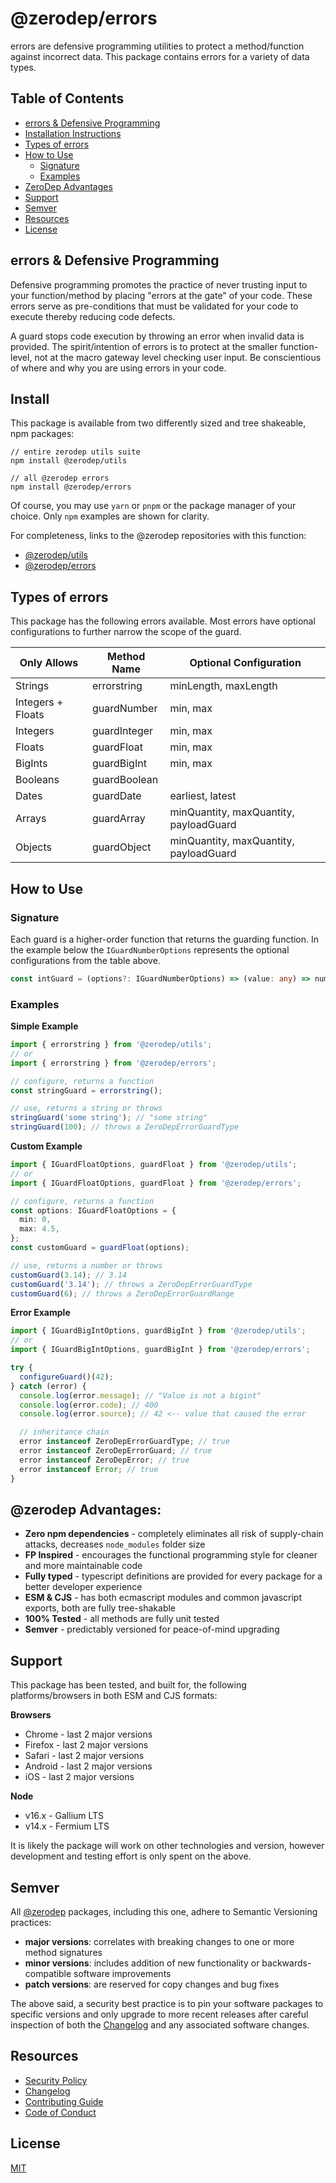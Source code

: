 # @zerodep/errors

errors are defensive programming utilities to protect a method/function against incorrect data. This package contains errors for a variety of data types.

## Table of Contents

- [errors & Defensive Programming](#errors--defensive-programming)
- [Installation Instructions](#install)
- [Types of errors](#types-of-errors)
- [How to Use](#how-to-use)
  - [Signature](#signature)
  - [Examples](#examples)
- [ZeroDep Advantages](#zerodep-advantages)
- [Support](#support)
- [Semver](#semver)
- [Resources](#resources)
- [License](#license)

## errors & Defensive Programming

Defensive programming promotes the practice of never trusting input to your function/method by placing "errors at the gate" of your code. These errors serve as pre-conditions that must be validated for your code to execute thereby reducing code defects.

A guard stops code execution by throwing an error when invalid data is provided. The spirit/intention of errors is to protect at the smaller function-level, not at the macro gateway level checking user input. Be conscientious of where and why you are using errors in your code.

## Install

This package is available from two differently sized and tree shakeable, npm packages:

```
// entire zerodep utils suite
npm install @zerodep/utils

// all @zerodep errors
npm install @zerodep/errors
```

Of course, you may use `yarn` or `pnpm` or the package manager of your choice. Only `npm` examples are shown for clarity.

For completeness, links to the @zerodep repositories with this function:

- [@zerodep/utils](https://github.com/cdepage/zerodep/packages/utils)
- [@zerodep/errors](https://github.com/cdepage/zerodep/packages/errors)

## Types of errors

This package has the following errors available. Most errors have optional configurations to further narrow the scope of the guard.

| Only Allows       | Method Name  | Optional Configuration                 |
| ----------------- | ------------ | -------------------------------------- |
| Strings           | errorstring  | minLength, maxLength                   |
| Integers + Floats | guardNumber  | min, max                               |
| Integers          | guardInteger | min, max                               |
| Floats            | guardFloat   | min, max                               |
| BigInts           | guardBigInt  | min, max                               |
| Booleans          | guardBoolean |                                        |
| Dates             | guardDate    | earliest, latest                       |
| Arrays            | guardArray   | minQuantity, maxQuantity, payloadGuard |
| Objects           | guardObject  | minQuantity, maxQuantity, payloadGuard |

## How to Use

### Signature

Each guard is a higher-order function that returns the guarding function. In the example below the `IGuardNumberOptions` represents the optional configurations from the table above.

```typescript
const intGuard = (options?: IGuardNumberOptions) => (value: any) => number;
```

### Examples

**Simple Example**

```typescript
import { errorstring } from '@zerodep/utils';
// or
import { errorstring } from '@zerodep/errors';

// configure, returns a function
const stringGuard = errorstring();

// use, returns a string or throws
stringGuard('some string'); // "some string"
stringGuard(100); // throws a ZeroDepErrorGuardType
```

**Custom Example**

```typescript
import { IGuardFloatOptions, guardFloat } from '@zerodep/utils';
// or
import { IGuardFloatOptions, guardFloat } from '@zerodep/errors';

// configure, returns a function
const options: IGuardFloatOptions = {
  min: 0,
  max: 4.5,
};
const customGuard = guardFloat(options);

// use, returns a number or throws
customGuard(3.14); // 3.14
customGuard('3.14'); // throws a ZeroDepErrorGuardType
customGuard(6); // throws a ZeroDepErrorGuardRange
```

**Error Example**

```typescript
import { IGuardBigIntOptions, guardBigInt } from '@zerodep/utils';
// or
import { IGuardBigIntOptions, guardBigInt } from '@zerodep/errors';

try {
  configureGuard()(42);
} catch (error) {
  console.log(error.message); // "Value is not a bigint"
  console.log(error.code); // 400
  console.log(error.source); // 42 <-- value that caused the error

  // inheritance chain
  error instanceof ZeroDepErrorGuardType; // true
  error instanceof ZeroDepErrorGuard; // true
  error instanceof ZeroDepError; // true
  error instanceof Error; // true
}
```

## @zerodep Advantages:

- **Zero npm dependencies** - completely eliminates all risk of supply-chain attacks, decreases `node_modules` folder size
- **FP Inspired** - encourages the functional programming style for cleaner and more maintainable code
- **Fully typed** - typescript definitions are provided for every package for a better developer experience
- **ESM & CJS** - has both ecmascript modules and common javascript exports, both are fully tree-shakable
- **100% Tested** - all methods are fully unit tested
- **Semver** - predictably versioned for peace-of-mind upgrading

## Support

This package has been tested, and built for, the following platforms/browsers in both ESM and CJS formats:

**Browsers**

- Chrome - last 2 major versions
- Firefox - last 2 major versions
- Safari - last 2 major versions
- Android - last 2 major versions
- iOS - last 2 major versions

**Node**

- v16.x - Gallium LTS
- v14.x - Fermium LTS

It is likely the package will work on other technologies and version, however development and testing effort is only spent on the above.

## Semver

All [@zerodep](https://github.com/cdepage/zerodep) packages, including this one, adhere to Semantic Versioning practices:

- **major versions**: correlates with breaking changes to one or more method signatures
- **minor versions**: includes addition of new functionality or backwards-compatible software improvements
- **patch versions**: are reserved for copy changes and bug fixes

The above said, a security best practice is to pin your software packages to specific versions and only upgrade to more recent releases after careful inspection of both the [Changelog](https://github.com/cdepage/zerodep/packages/errors/CHANGELOG.md) and any associated software changes.

## Resources

- [Security Policy](https://github.com/cdepage/zerodep/blob/main/SECURITY.md)
- [Changelog](https://github.com/cdepage/zerodep/packages/errors/CHANGELOG.md)
- [Contributing Guide](https://github.com/cdepage/zerodep/blob/main/CONTRIBUTING.md)
- [Code of Conduct](https://github.com/cdepage/zerodep/blob/main/CODE_OF_CONDUCT.md)

## License

[MIT](https://github.com/cdepage/zerodep/blob/main/LICENSE)
